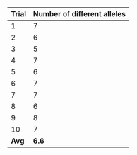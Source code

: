 | Trial   | Number of different alleles |
| ------- | --------------------------- |
| 1       | 7                           |
| 2       | 6                           |
| 3       | 5                           |
| 4       | 7                           |
| 5       | 6                           |
| 6       | 7                           |
| 7       | 7                           |
| 8       | 6                           |
| 9       | 8                           |
| 10      | 7                           |
| **Avg** | **6.6**                     | 
